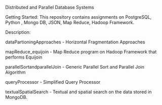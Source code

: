 Distributed and Parallel Database Systems

Getting Started:
This repository contains assignments on PostgreSQL, Python , Mongo DB, JSON, Map Reduce, Hadoop Framework.

Description:

dataPartioningApproaches - Horizontal Fragmentation Approaches

mapReduce_equijoin - Map Reduce program on Hadoop Framework that performs Equijoin

parallelSortandparallelJoin - Generic Parallel Sort and Parallel Join Algorithm

queryProcessor - Simplified Query Processor

textualSpatialSearch - Textual and spatial search on the data stored in MongoDB.
